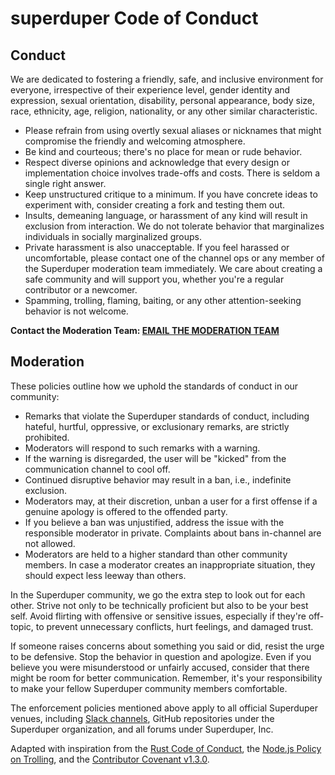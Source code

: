 # superduper Code of Conduct

## Conduct

We are dedicated to fostering a friendly, safe, and inclusive environment for everyone, irrespective of their experience level, gender identity and expression, sexual orientation, disability, personal appearance, body size, race, ethnicity, age, religion, nationality, or any other similar characteristic.

- Please refrain from using overtly sexual aliases or nicknames that might compromise the friendly and welcoming atmosphere.
- Be kind and courteous; there's no place for mean or rude behavior.
- Respect diverse opinions and acknowledge that every design or implementation choice involves trade-offs and costs. There is seldom a single right answer.
- Keep unstructured critique to a minimum. If you have concrete ideas to experiment with, consider creating a fork and testing them out.
- Insults, demeaning language, or harassment of any kind will result in exclusion from interaction. We do not tolerate behavior that marginalizes individuals in socially marginalized groups.
- Private harassment is also unacceptable. If you feel harassed or uncomfortable, please contact one of the channel ops or any member of the Superduper moderation team immediately. We care about creating a safe community and will support you, whether you're a regular contributor or a newcomer.
- Spamming, trolling, flaming, baiting, or any other attention-seeking behavior is not welcome.

**Contact the Moderation Team: [EMAIL THE MODERATION TEAM](mailto:hello@superduperdb.com)**

## Moderation

These policies outline how we uphold the standards of conduct in our community:

- Remarks that violate the Superduper standards of conduct, including hateful, hurtful, oppressive, or exclusionary remarks, are strictly prohibited.
- Moderators will respond to such remarks with a warning.
- If the warning is disregarded, the user will be "kicked" from the communication channel to cool off.
- Continued disruptive behavior may result in a ban, i.e., indefinite exclusion.
- Moderators may, at their discretion, unban a user for a first offense if a genuine apology is offered to the offended party.
- If you believe a ban was unjustified, address the issue with the responsible moderator in private. Complaints about bans in-channel are not allowed.
- Moderators are held to a higher standard than other community members. In case a moderator creates an inappropriate situation, they should expect less leeway than others.

In the Superduper community, we go the extra step to look out for each other. Strive not only to be technically proficient but also to be your best self. Avoid flirting with offensive or sensitive issues, especially if they're off-topic, to prevent unnecessary conflicts, hurt feelings, and damaged trust.

If someone raises concerns about something you said or did, resist the urge to be defensive. Stop the behavior in question and apologize. Even if you believe you were misunderstood or unfairly accused, consider that there might be room for better communication. Remember, it's your responsibility to make your fellow Superduper community members comfortable.

The enforcement policies mentioned above apply to all official Superduper venues, including [Slack channels](https://join.slack.com/t/superduperdb/shared_invite/zt-1zuojj0k0-RjAYBs1TDsvEa7yaFGa6QA), GitHub repositories under the Superduper organization, and all forums under Superduper, Inc.

Adapted with inspiration from the [Rust Code of Conduct](https://github.com/rust-lang/rust/blob/master/CODE_OF_CONDUCT.md), the [Node.js Policy on Trolling](https://blog.izs.me/2012/08/policy-on-trolling/), and the [Contributor Covenant v1.3.0](https://www.contributor-covenant.org/version/1/3/0/code-of-conduct/).
